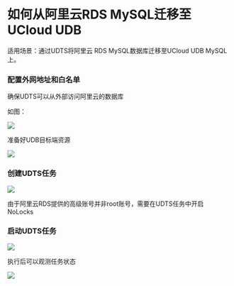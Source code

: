 # 如何从阿里云RDS MySQL迁移至UCloud UDB

适用场景：通过UDTS将阿里云 RDS MySQL数据库迁移至UCloud UDB MySQL上。

### 配置外网地址和白名单

确保UDTS可以从外部访问阿里云的数据库

如图：

![](http://udts-doc.cn-bj.ufileos.com/ali001.png)

准备好UDB目标端资源

![](http://udts-doc.cn-bj.ufileos.com/udb001.png)

### 创建UDTS任务

![](http://udts-doc.cn-bj.ufileos.com/udtsali001.png)

由于阿里云RDS提供的高级账号并非root账号，需要在UDTS任务中开启 NoLocks

### 启动UDTS任务

![](http://udts-doc.cn-bj.ufileos.com/rdsstart001.png)

执行后可以观测任务状态

![](http://udts-doc.cn-bj.ufileos.com/aliudb002.png)
